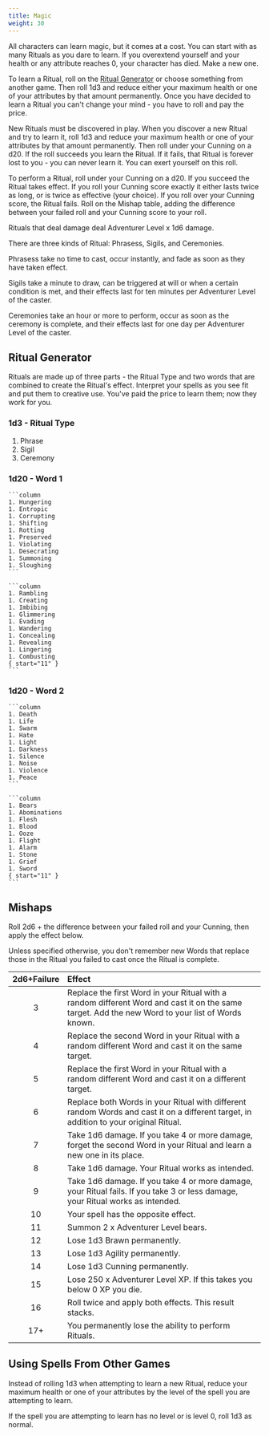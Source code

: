 ```yaml
---
title: Magic
weight: 30
---
```


All characters can learn magic, but it comes at a cost. You can start with as many Rituals as you
dare to learn. If you overextend yourself and your health or any attribute reaches 0, your
character has died. Make a new one.

To learn a Ritual, roll on the [Ritual Generator](#ritual-generator) or choose something from
another game. Then roll 1d3 and reduce either your maximum health or one of your attributes by that
amount permanently. Once you have decided to learn a Ritual you can't change your mind - you have
to roll and pay the price.

New Rituals must be discovered in play. When you discover a new Ritual and try to learn it, roll
1d3 and reduce your maximum health or one of your attributes by that amount permanently. Then roll
under your Cunning on a d20. If the roll succeeds you learn the Ritual. If it fails, that Ritual is
forever lost to you - you can never learn it. You can exert yourself on this roll.

To perform a Ritual, roll under your Cunning on a d20. If you succeed the Ritual takes effect. If
you roll your Cunning score exactly it either lasts twice as long, or is twice as effective (your
choice). If you roll over your Cunning score, the Ritual fails. Roll on the Mishap table, adding
the difference between your failed roll and your Cunning score to your roll.

Rituals that deal damage deal Adventurer Level x 1d6 damage.

There are three kinds of Ritual: Phrasess, Sigils, and Ceremonies.

Phrasess take no time to cast, occur instantly, and fade as soon as they have taken effect.

Sigils take a minute to draw, can be triggered at will or when a certain condition is met, and
their effects last for ten minutes per Adventurer Level of the caster.

Ceremonies take an hour or more to perform, occur as soon as the ceremony is complete, and their
effects last for one day per Adventurer Level of the caster.

## Ritual Generator

Rituals are made up of three parts - the Ritual Type and two words that are combined to create the
Ritual's effect. Interpret your spells as you see fit and put them to creative use. You've paid the
price to learn them; now they work for you.

### 1d3 - Ritual Type

1. Phrase
1. Sigil
1. Ceremony

### 1d20 - Word 1

````columns { #ritual-word-one }
```column
1. Hungering
1. Entropic
1. Corrupting
1. Shifting
1. Rotting
1. Preserved
1. Violating
1. Desecrating
1. Summoning
1. Sloughing
```

```column
1. Rambling
1. Creating
1. Imbibing
1. Glimmering
1. Evading
1. Wandering
1. Concealing
1. Revealing
1. Lingering
1. Combusting
{ start="11" }
```
````

### 1d20 - Word 2

````columns { #ritual-word-two }
```column
1. Death
1. Life
1. Swarm
1. Hate
1. Light
1. Darkness
1. Silence
1. Noise
1. Violence
1. Peace
```

```column
1. Bears
1. Abominations
1. Flesh
1. Blood
1. Ooze
1. Flight
1. Alarm
1. Stone
1. Grief
1. Sword
{ start="11" }
```
````

## Mishaps

Roll 2d6 + the difference between your failed roll and your Cunning, then apply the effect below.

Unless specified otherwise, you don't remember new Words that replace those in the Ritual you
failed to cast once the Ritual is complete.

| 2d6+Failure |                                                                      Effect                                                                      |
| :---------: | :----------------------------------------------------------------------------------------------------------------------------------------------- |
|      3      | Replace the first Word in your Ritual with a random different Word and cast it on the same target. Add the new Word to your list of Words known. |
|      4      | Replace the second Word in your Ritual with a random different Word and cast it on the same target.                                              |
|      5      | Replace the first Word in your Ritual with a random different Word and cast it on a different target.                                            |
|      6      | Replace both Words in your Ritual with different random Words and cast it on a different target, in addition to your original Ritual.            |
|      7      | Take 1d6 damage. If you take 4 or more damage, forget the second Word in your Ritual and learn a new one in its place.                           |
|      8      | Take 1d6 damage. Your Ritual works as intended.                                                                                                  |
|      9      | Take 1d6 damage. If you take 4 or more damage, your Ritual fails. If you take 3 or less damage, your Ritual works as intended.                   |
|     10      | Your spell has the opposite effect.                                                                                                              |
|     11      | Summon 2 x Adventurer Level bears.                                                                                                               |
|     12      | Lose 1d3 Brawn permanently.                                                                                                                      |
|     13      | Lose 1d3 Agility permanently.                                                                                                                    |
|     14      | Lose 1d3 Cunning permanently.                                                                                                                    |
|     15      | Lose 250 x Adventurer Level XP. If this takes you below 0 XP you die.                                                                            |
|     16      | Roll twice and apply both effects. This result stacks.                                                                                           |
|     17+     | You permanently lose the ability to perform Rituals.                                                                                             |

## Using Spells From Other Games

Instead of rolling 1d3 when attempting to learn a new Ritual, reduce your maximum health or one of
your attributes by the level of the spell you are attempting to learn.

If the spell you are attempting to learn has no level or is level 0, roll 1d3 as normal.
